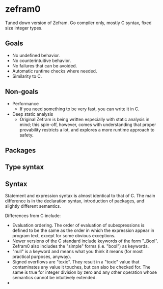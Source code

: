zefram0
=======

Tuned down version of Zefram. Go compiler only, mostly C syntax, fixed size integer types.


Goals
-----

 * No undefined behavior.
 * No counterintuitive behavior.
 * No failures that can be avoided.
 * Automatic runtime checks where needed.
 * Similarity to C.
 
Non-goals
---------
 * Performance
   * If you need something to be very fast, you can write it in C.
 * Deep static analysis
   * Original Zefram is being written especially with static analysis in mind;
     this spin-off, however, comes with understanding that proper provability restricts a lot,
     and explores a more runtime approach to safety.

Packages
--------

	

Type syntax
-----------

	

Syntax
------
Statement and expression syntax is almost identical to that of C. The main difference
is in the declaration syntax, introduction of packages, and slightly different semantics.

Differences from C include:
 * Evaluation ordering. The order of evaluation of subexpressions is defined to be
   the same as the order in which the expression appear in program text, except for some obvious exceptions.
 * Newer versions of the C standard include keywords of the form "_Bool". Zefram0 also includes
   the "simple" forms (i.e. "bool") as keywords.
 * "null" is a keyword and means what you think it means (for most practical purposes, anyway).
 * Signed overflows are "toxic".
   They result in a "toxic" value that contaminates any value it touches, but can also be checked
   for. The same is true for integer division by zero and any other operation whose semantics
   cannot be intuitively extended.
 * 
